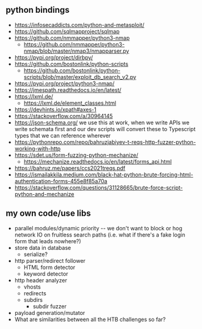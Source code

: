 ## python bindings

- https://infosecaddicts.com/python-and-metasploit/
- https://github.com/sqlmapproject/sqlmap
- https://github.com/nmmapper/python3-nmap
    - https://github.com/nmmapper/python3-nmap/blob/master/nmap3/nmapparser.py
- https://pypi.org/project/dirbpy/
- https://github.com/bostonlink/python-scripts
    - https://github.com/bostonlink/python-scripts/blob/master/exploit_db_search_v2.py
- https://pypi.org/project/python3-nmap/
- https://jmespath.readthedocs.io/en/latest/
- https://lxml.de/
    - https://lxml.de/element_classes.html
- https://devhints.io/xpath#axes-1
- https://stackoverflow.com/a/30964145
- https://json-schema.org/ we use this at work, when we write APIs we write schemata first and our dev scripts will
  convert these to Typescript types that we can reference wherever
- https://pythonrepo.com/repo/bahruzjabiyev-t-reqs-http-fuzzer-python-working-with-http
- https://sdet.us/form-fuzzing-python-mechanize/
  - https://mechanize.readthedocs.io/en/latest/forms_api.html
- https://bahruz.me/papers/ccs2021treqs.pdf
- https://ismailakkila.medium.com/black-hat-python-brute-forcing-html-authentication-forms-455e8f85a70a
- https://stackoverflow.com/questions/31128665/brute-force-script-python-and-mechanize

## my own code/use libs

- parallel modules/dynamic priority -- we don't want to block or hog network IO on fruitless search paths (i.e. what if
  there's a fake login form that leads nowhere?)
- store data in database
    - serialize?
- http parser/redirect follower
    - HTML form detector
    - keyword detector
- http header analyzer
    - vhosts
    - redirects
    - subdirs
        - subdir fuzzer
- payload generation/mutator
- What are similarities between all the HTB challenges so far?
